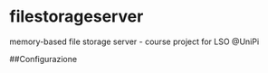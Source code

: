 # filestorageserver
memory-based file storage server - course project for LSO @UniPi

##Configurazione
